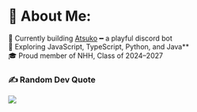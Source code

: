 # 💫 About Me:
🔭 Currently building [Atsuko](https://discord.com/oauth2/authorize?client_id=1130772002580475954&permissions=8&integration_type=0&scope=bot+applications.commands) ━ a playful discord bot<br>🌱 Exploring JavaScript, TypeScript, Python, and Java**<br>🎓 Proud member of NHH, Class of 2024–2027

### ✍️ Random Dev Quote
![](https://quotes-github-readme.vercel.app/api?type=horizontal&theme=tokyonight)

<!-- Proudly created with GPRM ( https://gprm.itsvg.in ) -->
